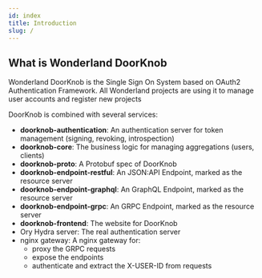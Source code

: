```yaml
---
id: index
title: Introduction
slug: /
---
```


## What is Wonderland DoorKnob

Wonderland DoorKnob is the Single Sign On System based on OAuth2 Authentication Framework. All Wonderland projects are using it to manage user accounts and register new projects

DoorKnob is combined with several services:

* **doorknob-authentication**: An authentication server for token management (signing, revoking, introspection)
* **doorknob-core**: The business logic for managing aggregations (users, clients)
* **doorknob-proto**: A Protobuf spec of DoorKnob
* **doorknob-endpoint-restful**: An JSON:API Endpoint, marked as the resource server
* **doorknob-endpoint-graphql**: An GraphQL Endpoint, marked as the resource server
* **doorknob-endpoint-grpc**: An GRPC Endpoint, marked as the resource server
* **doorknob-frontend**: The website for DoorKnob
* Ory Hydra server: The real authentication server
* nginx gateway: A nginx gateway for:
  * proxy the GRPC requests
  * expose the endpoints
  * authenticate and extract the X-USER-ID from requests
